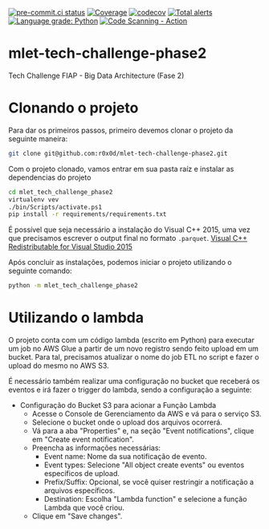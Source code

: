 [![pre-commit.ci status](https://results.pre-commit.ci/badge/github/r0x0d/mlet_tech_challenge_phase2/main.svg)](https://results.pre-commit.ci/latest/github/r0x0d/mlet_tech_challenge_phase2/main)
[![Coverage](https://github.com/r0x0d/mlet_tech_challenge_phase2/actions/workflows/coverage.yml/badge.svg)](https://github.com/r0x0d/mlet_tech_challenge_phase2/actions/workflows/coverage.yml)
[![codecov](https://codecov.io/gh/r0x0d/mlet_tech_challenge_phase2/branch/main/graph/badge.svg?token=<your-token-for-badges>)](https://codecov.io/gh/r0x0d/mlet_tech_challenge_phase2)
[![Total alerts](https://img.shields.io/lgtm/alerts/g/r0x0d/mlet_tech_challenge_phase2.svg?logo=lgtm&logoWidth=18)](https://lgtm.com/projects/g/r0x0d/mlet_tech_challenge_phase2/alerts/)
[![Language grade: Python](https://img.shields.io/lgtm/grade/python/g/r0x0d/mlet_tech_challenge_phase2.svg?logo=lgtm&logoWidth=18)](https://lgtm.com/projects/g/r0x0d/mlet_tech_challenge_phase2/context:python)
[![Code Scanning - Action](https://github.com/r0x0d/mlet_tech_challenge_phase2/actions/workflows/codeql.yml/badge.svg)](https://github.com/r0x0d/mlet_tech_challenge_phase2/actions/workflows/codeql.yml)

# mlet-tech-challenge-phase2

Tech Challenge FIAP - Big Data Architecture (Fase 2)

# Clonando o projeto

Para dar os primeiros passos, primeiro devemos clonar o projeto da seguinte maneira:

```bash
git clone git@github.com:r0x0d/mlet-tech-challenge-phase2.git
```

Com o projeto clonado, vamos entrar em sua pasta raíz e instalar as dependencias do projeto

```bash
cd mlet_tech_challenge_phase2
virtualenv vev
./bin/Scripts/activate.ps1
pip install -r requirements/requirements.txt
```

É possível que seja necessário a instalação do Visual C++ 2015, uma vez que precisamos escrever o output final no formato `.parquet`. [Visual C++ Redistributable for Visual Studio 2015](https://www.microsoft.com/en-us/download/details.aspx?id=48145)

Após concluir as instalações, podemos iniciar o projeto utilizando o seguinte comando:

```bash
python -m mlet_tech_challenge_phase2
```

# Utilizando o lambda

O projeto conta com um código lambda (escrito em Python) para executar um job no AWS Glue a partir de um novo registro sendo feito upload em um bucket. Para tal, precisamos atualizar o nome do job ETL no script e fazer o upload do mesmo no AWS S3.

É necessário também realizar uma configuração no bucket que receberá os eventos e irá fazer o trigger do lambda, sendo a configuração a seguinte:

- Configuração do Bucket S3 para acionar a Função Lambda
  - Acesse o Console de Gerenciamento da AWS e vá para o serviço S3.
  - Selecione o bucket onde o upload dos arquivos ocorrerá.
  - Vá para a aba "Properties" e, na seção "Event notifications", clique em "Create event notification".
  - Preencha as informações necessárias:
    - Event name: Nome da sua notificação de evento.
    - Event types: Selecione "All object create events" ou eventos específicos de upload.
    - Prefix/Suffix: Opcional, se você quiser restringir a notificação a arquivos específicos.
    - Destination: Escolha "Lambda function" e selecione a função Lambda que você criou.
  - Clique em "Save changes".
